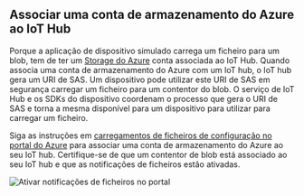 ## <a name="associate-an-azure-storage-account-to-iot-hub"></a>Associar uma conta de armazenamento do Azure ao IoT Hub

Porque a aplicação de dispositivo simulado carrega um ficheiro para um blob, tem de ter um [Storage do Azure](../articles/storage/common/storage-create-storage-account.md#create-a-storage-account) conta associada ao IoT Hub. Quando associa uma conta de armazenamento do Azure com um IoT hub, o IoT hub gera um URI de SAS. Um dispositivo pode utilizar este URI de SAS em segurança carregar um ficheiro para um contentor do blob. O serviço de IoT Hub e os SDKs do dispositivo coordenam o processo que gera o URI de SAS e torna a mesma disponível para um dispositivo para utilizar para carregar um ficheiro.

Siga as instruções em [carregamentos de ficheiros de configuração no portal do Azure](../articles/iot-hub/iot-hub-configure-file-upload.md) para associar uma conta de armazenamento do Azure ao seu IoT hub. Certifique-se de que um contentor de blob está associado ao seu IoT hub e que as notificações de ficheiros estão ativadas.

![Ativar notificações de ficheiros no portal](media/iot-hub-associate-storage/enable-file-notifications.png)